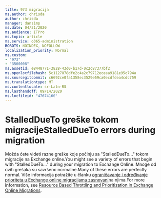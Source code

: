 ```yaml
---
title: 973 migracija
ms.author: chrisda
author: chrisda
manager: dansimp
ms.date: 04/21/2020
ms.audience: ITPro
ms.topic: article
ms.service: o365-administration
ROBOTS: NOINDEX, NOFOLLOW
localization_priority: Normal
ms.custom:
- "973"
- "3500008"
ms.assetid: e8448771-3828-43d0-b17d-0c2c87377bf2
ms.openlocfilehash: 5c1127878dfe2c4a2c79712eceaa9181e95c794a
ms.sourcegitcommit: c6692ce0fa1358ec3529e59ca0ecdfdea4cdc759
ms.translationtype: MT
ms.contentlocale: sr-Latn-RS
ms.lasthandoff: 09/14/2020
ms.locfileid: "47674160"
---
```

# <a name="stalleddueto-errors-during-migration"></a><span data-ttu-id="3fe97-102">StalledDueTo greške tokom migracije</span><span class="sxs-lookup"><span data-stu-id="3fe97-102">StalledDueTo errors during migration</span></span>

<span data-ttu-id="3fe97-103">Možda ćete videti razne greške koje počinju sa "StalledDueTo..." tokom migracije na Exchange online.</span><span class="sxs-lookup"><span data-stu-id="3fe97-103">You might see a variety of errors that begin with "StalledDueTo…" during your migration to Exchange Online.</span></span> <span data-ttu-id="3fe97-104">Mnoge od ovih grešaka su savršeno normalne.</span><span class="sxs-lookup"><span data-stu-id="3fe97-104">Many of these errors are perfectly normal.</span></span> <span data-ttu-id="3fe97-105">Više informacija potražite u članku [ograničavanje i određivanje prioriteta u Exchange online migracijama zasnovani](https://techcommunity.microsoft.com/t5/exchange-team-blog/resource-based-throttling-and-prioritization-in-exchange-online/ba-p/608020)na njima.</span><span class="sxs-lookup"><span data-stu-id="3fe97-105">For more information, see [Resource Based Throttling and Prioritization in Exchange Online Migrations](https://techcommunity.microsoft.com/t5/exchange-team-blog/resource-based-throttling-and-prioritization-in-exchange-online/ba-p/608020).</span></span>
